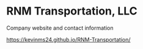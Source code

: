 # RNM Transportation, LLC
Company website and contact information 

https://kevinms24.github.io/RNM-Transportation/ 
